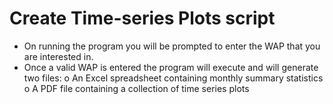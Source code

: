 # Create Time-series Plots script
-	On running the program you will be prompted to enter the WAP that you are interested in.
-	Once a valid WAP is entered the program will execute and will generate two files:
o	An Excel spreadsheet containing monthly summary statistics
o	A PDF file containing a collection of time series plots

